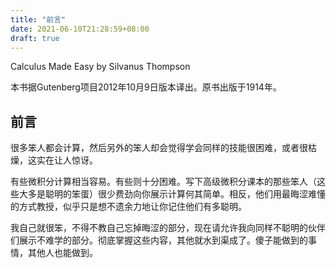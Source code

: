 ```yaml
---
title: "前言"
date: 2021-06-10T21:28:59+08:00
draft: true
---
```


Calculus Made Easy by Silvanus Thompson

本书据Gutenberg项目2012年10月9日版本译出。原书出版于1914年。

## 前言

很多笨人都会计算，然后另外的笨人却会觉得学会同样的技能很困难，或者很枯燥，这实在让人惊讶。

有些微积分计算相当容易。有些则十分困难。写下高级微积分课本的那些笨人（这些大多是聪明的笨蛋）很少费劲向你展示计算何其简单。相反，他们用最晦涩难懂的方式教授，似乎只是想不遗余力地让你记住他们有多聪明。

我自己就很笨，不得不教自己忘掉晦涩的部分，现在请允许我向同样不聪明的伙伴们展示不难学的部分。彻底掌握这些内容，其他就水到渠成了。傻子能做到的事情，其他人也能做到。
